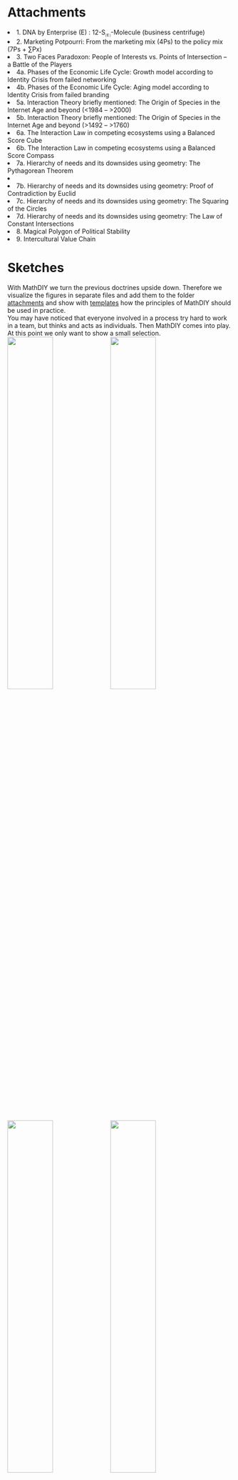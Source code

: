 <h1>Attachments</h1>
<li>1. DNA by Enterprise (E) : 12-S<sub>🄔</sub>-Molecule (business centrifuge)</li>
<li>2. Marketing Potpourri: From the marketing mix (4Ps) to the policy mix (7Ps + ∑Px)</li>
<li>3. Two Faces Paradoxon: People of Interests vs. Points of Intersection – a Battle of the Players</li>
<li>4a. Phases of the Economic Life Cycle: Growth model according to Identity Crisis from failed networking</li>
<li>4b. Phases of the Economic Life Cycle: Aging model according to Identity Crisis from failed branding</li>
<li>5a. Interaction Theory briefly mentioned: The Origin of Species in the Internet Age and beyond (<1984 – >2000)</li>
<li>5b. Interaction Theory briefly mentioned: The Origin of Species in the Internet Age and beyond (>1492 – >1760)</li>
<li>6a. The Interaction Law in competing ecosystems using a Balanced Score Cube</li>
<li>6b. The Interaction Law in competing ecosystems using a Balanced Score Compass</li>
<li>7a. Hierarchy of needs and its downsides using geometry: The Pythagorean Theorem<li>
<li>7b. Hierarchy of needs and its downsides using geometry: Proof of Contradiction by Euclid</li>
<li>7c. Hierarchy of needs and its downsides using geometry: The Squaring of the Circles</li>
<li>7d. Hierarchy of needs and its downsides using geometry: The Law of Constant Intersections</li>
<li>8. Magical Polygon of Political Stability</li>
<li>9. Intercultural Value Chain</li>
<h1>Sketches</h1>
With MathDIY we turn the previous doctrines upside down. Therefore we visualize the figures in separate files and add them to the folder <a href="https://github.com/scifiltr/MathDIY/tree/master/attachments">attachments</a> and show with <a href="https://github.com/scifiltr/MathDIY/tree/master/templates">templates</a> how the principles of MathDIY should be used in practice.<br>
You may have noticed that everyone involved in a process try hard to work in a team, but thinks and acts as individuals. Then MathDIY comes into play. At this point we only want to show a small selection.
<div>
<img width="45%" src="https://github.com/scifiltr/MathDIY/blob/master/attachments/04a-Economic-Life-Cycle.jpeg">
<img width="45%" src="https://github.com/scifiltr/MathDIY/blob/master/attachments/04b-Product-Life-Cycle.jpeg">
</div>
<div>
<img width="45%" src="https://github.com/scifiltr/MathDIY/blob/master/attachments/05a-Origin-of-Species-in-the-Internet-Age-and-Beyond.jpeg">
<img width="45%" src="https://github.com/scifiltr/MathDIY/blob/master/attachments/05b-Origin-of-Species-in-the-Internet-Age-and-Beyond.jpeg">
</div>
<div>
<img width="45%" src="https://github.com/scifiltr/MathDIY/blob/master/attachments/07a-Hierarchy-of-Needs-Pythagorean-Theorem.jpeg">
<img width="45%" src="https://github.com/scifiltr/MathDIY/blob/master/attachments/07b-Hierarchy-of-Needs-Proof-of-Contradiction-by-Euclid.jpeg">
</div>
<div>
<img width="45%" src="https://github.com/scifiltr/MathDIY/blob/master/attachments/07c-Hierarchy-of-Needs-Squaring-of-the-Circles.jpeg">
<img width="45%" src="https://github.com/scifiltr/MathDIY/blob/master/attachments/07d-Hierarchy-of-Needs-Law-of-Constant-Intersections.jpeg">
</div>
<div>
<img width="45%" src="https://github.com/scifiltr/MathDIY/blob/master/attachments/08-Law-of-Political-Stability.jpeg">
<img width="45%" src="https://github.com/scifiltr/MathDIY/blob/master/attachments/09-Intercultural-Value-Chain.jpeg">
</div>
